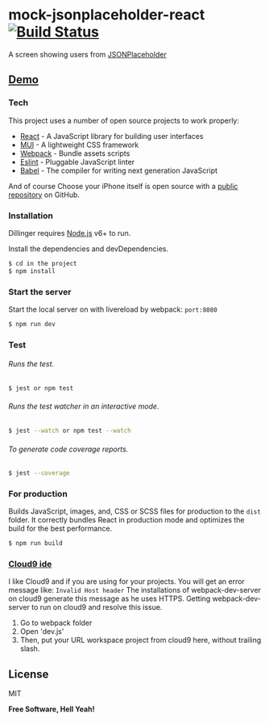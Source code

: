 # mock-jsonplaceholder-react [![Build Status](https://travis-ci.org/PyColors/mock-jsonplaceholder-react.svg?branch=master)](https://travis-ci.org/PyColors/mock-jsonplaceholder-react)

A screen showing users from [JSONPlaceholder](https://jsonplaceholder.typicode.com/)
## [Demo](http://i-contract-pycolors.c9users.io:8080/)
### Tech

This project uses a number of open source projects to work properly:

* [React] - A JavaScript library for building user interfaces
* [MUI] - A lightweight CSS framework 
* [Webpack] - Bundle assets scripts
* [Eslint] - Pluggable JavaScript linter
* [Babel] - The compiler for writing next generation JavaScript

And of course Choose your iPhone itself is open source with a [public repository][dill]
 on GitHub.

### Installation

Dillinger requires [Node.js](https://nodejs.org/) v6+ to run.

Install the dependencies and devDependencies.

```sh
$ cd in the project
$ npm install
```

### Start the server

Start the local server on with livereload by webpack: `port:8080`

```sh
$ npm run dev
```

### Test

###### Runs the test.

```sh
$ jest or npm test
```

###### Runs the test watcher in an interactive mode.

```sh
$ jest --watch or npm test --watch
```

###### To generate code coverage reports.

```sh
$ jest --coverage
```

### For production

Builds JavaScript, images, and, CSS or SCSS files for production to the `dist` folder.
It correctly bundles React in production mode and optimizes the build for the best performance.

```sh
$ npm run build
```
 
### [Cloud9 ide](https://ide.c9.io)
I like Cloud9 and if you are using for your projects. You will get an error message like:  ```Invalid Host header```
The installations of webpack-dev-server on cloud9 generate this message as he uses HTTPS.
Getting webpack-dev-server to run on cloud9 and resolve this issue.
1. Go to webpack folder
2. Open 'dev.js'
3. Then, put your URL workspace project from cloud9 here, without trailing slash.

License
----

MIT

**Free Software, Hell Yeah!**

[//]: # 
   [dill]: <https://github.com/PyColors/micro-service>
   [git-repo-url]: <https://github.com/PyColors/choose-your-iPhone>
   [React]: <https://github.com/facebook/react>
   [MUI]: <https://github.com/muicss/mui>
   [Webpack]: <https://github.com/webpack/webpack>
   [Eslint]: <https://eslint.org/>
   [Babel]: <https://babeljs.io/>
   
  
